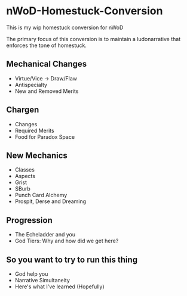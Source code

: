 # nWoD-Homestuck-Conversion
This is my wip homestuck conversion for nWoD

The primary focus of this conversion is to maintain a ludonarrative that enforces the tone of homestuck.

## Mechanical Changes
  - Virtue/Vice -> Draw/Flaw
  - Antispecialty
  - New and Removed Merits
## Chargen
  - Changes
  - Required Merits
  - Food for Paradox Space
## New Mechanics 
  - Classes
  - Aspects
  - Grist
  - SBurb
  - Punch Card Alchemy
  - Prospit, Derse and Dreaming
## Progression
  - The Echeladder and you
  - God Tiers: Why and how did we get here?
## So you want to try to run this thing
  - God help you
  - Narrative Simultaneity
  - Here's what I've learned (Hopefully)
